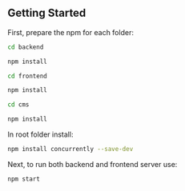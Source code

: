## Getting Started

First, prepare the npm for each folder:

```bash
cd backend
```
```bash
npm install
```

```bash
cd frontend
```
```bash
npm install
```

```bash
cd cms
```
```bash
npm install
```

In root folder install:
```bash
npm install concurrently --save-dev
```

Next, to run both backend and frontend server use:
```bash
npm start
```
